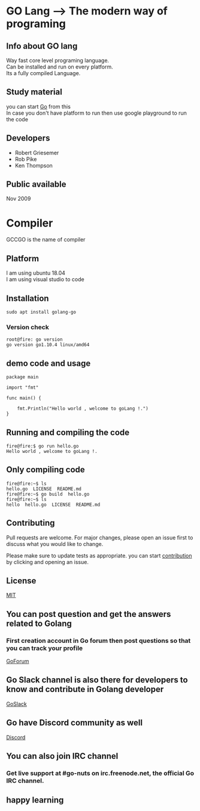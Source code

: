 # GO Lang --> The modern way of programing 

## Info about GO lang 
Way fast core level programing  language.  <br/>
Can be installed and run on every platform. <br/>
Its a fully compiled Language.  <br/>

## Study material 
you can start [Go](https://golang.org/) from this  <br/>
In case you don't have platform to run then use google playground to run the code

## Developers 
<ul>
<li>Robert Griesemer</li>
<li>Rob Pike</li>
<li> Ken Thompson </li>
</ul>

##  Public available 
Nov 2009 

# Compiler

GCCGO is the name of compiler 

## Platform 
I am using ubuntu 18.04  <br/>
I am using visual studio to code  <br/>

##  Installation 
```
sudo apt install golang-go 
```
###  Version check 
```
root@fire: go version 
go version go1.10.4 linux/amd64
```
## demo code and usage 
```
package main

import "fmt"

func main() {

	fmt.Println("Hello world , welcome to goLang !.")
}
```
## Running and compiling  the code 
```
fire@fire:$ go run hello.go 
Hello world , welcome to goLang !.
```
##  Only compiling  code 
```
fire@fire:~$ ls
hello.go  LICENSE  README.md
fire@fire:~$ go build  hello.go 
fire@fire:~$ ls
hello  hello.go  LICENSE  README.md
```
## Contributing
Pull requests are welcome. For major changes, please open an issue first to discuss what you would like to change.

Please make sure to update tests as appropriate.
you can start [contribution](https://github.com/golang) by clicking and opening an issue.

## License
[MIT](https://choosealicense.com/licenses/mit/)

## You can post question and get the answers related to Golang 
### First creation account in Go forum then post questions so that you can track your profile
[GoForum](https://forum.golangbridge.org/)

## Go Slack channel is also there for developers to know and contribute in Golang developer
[GoSlack](https://gophers.slack.com/)

## Go have Discord community as well
[Discord](https://discord.com/invite/golang)

## You can also join IRC channel 

### Get live support at #go-nuts on irc.freenode.net, the official Go IRC channel.


## happy learning 


